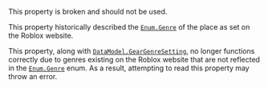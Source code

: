 This property is broken and should not be used.

This property historically described the [`Enum.Genre`](https://create.roblox.com/docs/reference/engine/enums/Genre) of the place as set
on the Roblox website.

This property, along with [`DataModel.GearGenreSetting`](https://create.roblox.com/docs/reference/engine/classes/DataModel#GearGenreSetting), no longer
functions correctly due to genres existing on the Roblox website that are
not reflected in the [`Enum.Genre`](https://create.roblox.com/docs/reference/engine/enums/Genre) enum. As a result, attempting to read
this property may throw an error.